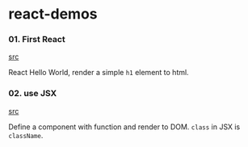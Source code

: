 # react-demos

### 01. First React

[src](https://github.com/mikumy-dev/react-demos/tree/main/01-first-react)

React Hello World, render a simple `h1` element to html.

### 02. use JSX

[src](https://github.com/mikumy-dev/react-demos/tree/main/02-use-JSX)

Define a component with function and render to DOM. `class` in JSX is `className`.
